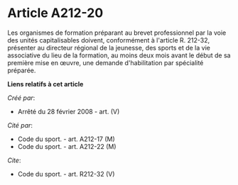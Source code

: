 # Article A212-20

Les organismes de formation préparant au brevet professionnel par la voie des unités capitalisables doivent, conformément à
l'article R. 212-32, présenter au directeur régional de la jeunesse, des sports et de la vie associative du lieu de la
formation, au moins deux mois avant le début de sa première mise en œuvre, une demande d'habilitation par spécialité
préparée.

**Liens relatifs à cet article**

_Créé par_:

  - Arrêté du 28 février 2008 - art. (V)

_Cité par_:

  - Code du sport. - art. A212-17 (M)
  - Code du sport. - art. A212-22 (M)

_Cite_:

  - Code du sport. - art. R212-32 (V)
